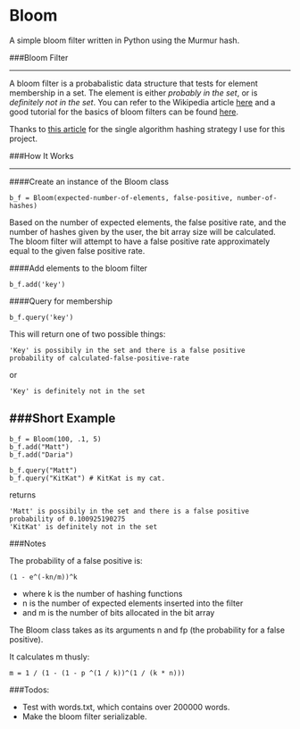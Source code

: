 Bloom
============

A simple bloom filter written in Python using the Murmur hash.

###Bloom Filter

-----------------

A bloom filter is a probabalistic data structure that tests for element membership in a set. The element is either *probably in the set*, or is *definitely not in the set*. You can refer to the Wikipedia article [here](http://en.wikipedia.org/wiki/Bloom_filter) and a good tutorial for the basics of bloom filters can be found [here](http://billmill.org/bloomfilter-tutorial/). 

Thanks to [this article](http://ilyasterin.com/blog/2010/02/implementing-bloom-filter-with-a-murmur-hash-function.html) for the single algorithm hashing strategy I use for this project.

###How It Works

-------

####Create an instance of the Bloom class

```
b_f = Bloom(expected-number-of-elements, false-positive, number-of-hashes)

```

Based on the number of expected elements, the false positive rate, and the number of hashes given by the user, the bit array size will be calculated. The bloom filter will attempt to have a false positive rate approximately equal to the given false positive rate.

####Add elements to the bloom filter
```
b_f.add('key')
```

####Query for membership

```
b_f.query('key')
```

This will return one of two possible things:

```
'Key' is possibily in the set and there is a false positive probability of calculated-false-positive-rate
```
or

```
'Key' is definitely not in the set
```

###Short Example
---------

```
b_f = Bloom(100, .1, 5)
b_f.add("Matt")
b_f.add("Daria")

b_f.query("Matt")
b_f.query("KitKat") # KitKat is my cat.
```
returns

```
'Matt' is possibily in the set and there is a false positive probability of 0.100925190275
'KitKat' is definitely not in the set
```

###Notes
    
The probability of a false positive is:
    
```(1 - e^(-kn/m))^k```

* where k is the number of hashing functions
* n is the number of expected elements inserted into the filter
* and m is the number of bits allocated in the bit array

The Bloom class takes as its arguments n and fp (the probability for a false positive). 

It calculates m thusly:

``` m = 1 / (1 - (1 - p ^(1 / k))^(1 / (k * n))) ```

###Todos:
* Test with words.txt, which contains over 200000 words.
* Make the bloom filter serializable. 
